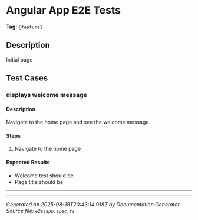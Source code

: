 # Angular App E2E Tests

**Tag:** `@feature1`

## Description

Initial page

## Test Cases

### displays welcome message

#### Description

Navigate to the home page and see the welcome message.

#### Steps

1. Navigate to the home page

#### Expected Results

- Welcome test should be 
- Page title should be 

---

---

*Generated on 2025-08-18T20:43:14.918Z by Documentation Generator*
*Source file: `e2e\app.spec.ts`*
